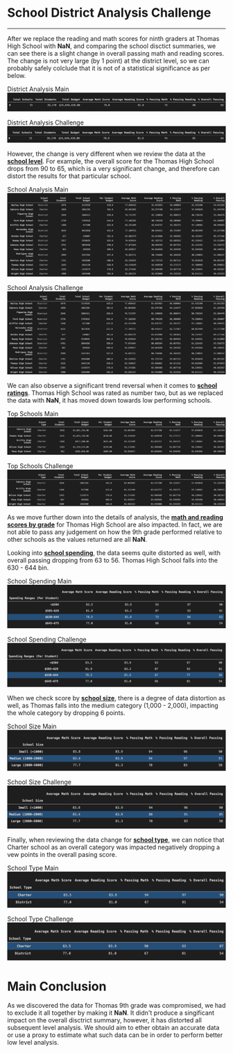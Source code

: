 # School District Analysis Challenge
---
After we replace the reading and math scores for ninth graders at Thomas High School with **NaN**, and comparing the school disctict summaries, we can see there is a slight change in overall passing math and reading scores. The change is not very large (by 1 point) at the district level, so we can probably safely colclude that it is not of a statistical significance as per below.

District Analysis Main
![District Analysis Main](https://github.com/AnnaS0272/School_District_Analysis/blob/master/District_Analysis_Main.png)

District Analysis Challenge
![District Analysis Challenge](https://github.com/AnnaS0272/School_District_Analysis/blob/master/District_Analysis_Challenge.png)

However, the change is very different when we review the data at the <ins>**school level**</ins>. For example, the overall score for the Thomas High School drops from 90 to 65, which is a very significant change, and therefore can distort the results for that particular school.

School Analysis Main
![School Analysis Main](https://github.com/AnnaS0272/School_District_Analysis/blob/master/School_Analysis_Main.png)

School Analysis Challenge
![School Analysis Challenge](https://github.com/AnnaS0272/School_District_Analysis/blob/master/School_Analysis_Challenge.png)

We can also observe a significant trend reversal when it comes to <ins>**school ratings**</ins>. Thomas High School was rated as number two, but as we replaced the data with **NaN**, it has moved down towards low performing schools. 

Top Schools Main
![Top Schools Main](https://github.com/AnnaS0272/School_District_Analysis/blob/master/Top%20Schools%20Main.png)

Top Schools Challenge
![Top Schools Challenge](https://github.com/AnnaS0272/School_District_Analysis/blob/master/Top%20Schools%20Challenge.png)

As we move further down into the details of analysis, the <ins>**math and reading scores by grade**</ins> for Thomas High School are also impacted. In fact, we are not able to pass any judgement on how the 9th grade performed relative to other schools as the values returned are all **NaN**. 

Looking into <ins>**school spending**</ins>, the data seems quite distorted as well, with overall passing dropping from 63 to 56. Thomas High School falls into the 630 - 644 bin. 

School Spending Main
![School Spending Main](https://github.com/AnnaS0272/School_District_Analysis/blob/master/School%20Spending%20Main.png)

School Spending Challenge
![School Spending Challenge](https://github.com/AnnaS0272/School_District_Analysis/blob/master/School%20Spending%20Challenge.png)

When we check score by <ins>**school size**</ins>, there is a degree of data distortion as well, as Thomas falls into the medium category (1,000 - 2,000), impacting the whole category by dropping 6 points.

School Size Main
![School Size Main](https://github.com/AnnaS0272/School_District_Analysis/blob/master/School%20Size%20Main.png)

School Size Challenge
![School Size Challenge](https://github.com/AnnaS0272/School_District_Analysis/blob/master/School%20Size%20Challenge.png)

Finally, when reviewing the data change for <ins>**school type**</ins>, we can notice that Charter school as an overall category was impacted negatively dropping a vew points in the overall pasing score.

School Type Main
![School Type Main](https://github.com/AnnaS0272/School_District_Analysis/blob/master/School%20Type%20Main.png)

School Type Challenge
![School Type Challenge](https://github.com/AnnaS0272/School_District_Analysis/blob/master/School%20Type%20Challenge.png)

# Main Conclusion

As we discovered the data for Thomas 9th grade was compromised, we had to exclude it all together by making it **NaN**. It didn't produce a singificant impact on the overall disctrict summary, however, it has distorted all subsequent level analysis. We should aim to ether obtain an accurate data or use a proxy to estimate what such data can be in order to perform better low level analysis.

